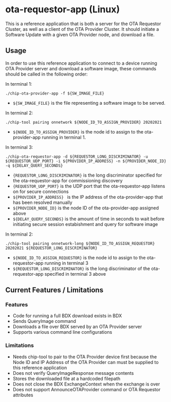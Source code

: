 # ota-requestor-app (Linux)

This is a reference application that is both a server for the OTA Requestor
Cluster, as well as a client of the OTA Provider Cluster. It should initiate a
Software Update with a given OTA Provider node, and download a file.

## Usage

In order to use this reference application to connect to a device running OTA Provider
server and download a software image, these commands should be called in the following
order:

In terminal 1:

```
./chip-ota-provider-app -f ${SW_IMAGE_FILE}
```

- `${SW_IMAGE_FILE}` is the file representing a software image to be served.

In terminal 2:

```
./chip-tool pairing onnetwork ${NODE_ID_TO_ASSIGN_PROVIDER} 20202021
```

- `${NODE_ID_TO_ASSIGN_PROVIDER}` is the node id to assign to the ota-provider-app running in terminal 1.

In terminal 3:
```
./chip-ota-requestor-app -d ${REQUESTOR_LONG_DISCRIMINATOR} -u ${REQUESTOR_UDP_PORT} -i ${PROVIDER_IP_ADDRESS} -n ${PROVIDER_NODE_ID} -q ${DELAY_QUERY_SECONDS}
```

- `{REQUESTOR_LONG_DISCRIMINATOR}` is the long discriminator specified for the ota-requestor-app for commissioning discovery
- `{REQUESTOR_UDP_PORT}` is the UDP port that the ota-requestor-app listens on for secure connections
- `${PROVIDER_IP_ADDRESS} ` is the IP address of the ota-provider-app that has been resolved manually
- `${PROVIDER_NODE_ID}` is the node ID of the ota-provider-app assigned above
- `${DELAY_QUERY_SECONDS}` is the amount of time in seconds to wait before initiating secure session estabishment and query for software image

In terminal 2:
```
./chip-tool pairing onnetwork-long ${NODE_ID_TO_ASSIGN_REQUESTOR}  20202021 ${REQUESTOR_LONG_DISCRIMINATOR}
```

- `${NODE_ID_TO_ASSIGN_REQUESTOR}` is the node id to assign to the ota-requestor-app running in terminal 3
- `${REQUESTOR_LONG_DISCRIMINATOR}` is the long discriminator of the ota-requestor-app specified in terminal 3 above

## Current Features / Limitations

### Features

- Code for running a full BDX download exists in BDX
- Sends QueryImage command
- Downloads a file over BDX served by an OTA Provider server
- Supports various command line configurations

### Limitations

-  Needs chip-tool to pair to the OTA Provider device first because the Node ID and IP Address of the OTA Provider can must be supplied to this reference application
-  Does not verify QueryImageResponse message contents
-  Stores the downloaded file at a hardcoded filepath
-  Does not close the BDX ExchangeContext when the exchange is over
-  Does not support AnnounceOTAProvider command or OTA Requestor attributes
